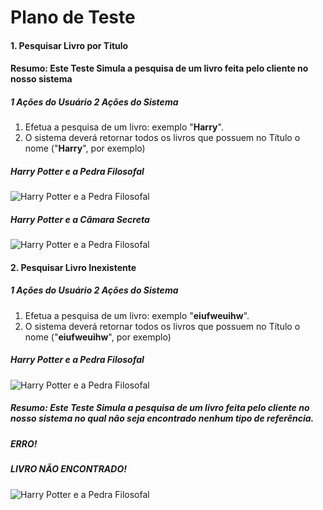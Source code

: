 # Plano de Teste

#### 1. Pesquisar Livro por Titulo

#### Resumo: Este Teste Simula a pesquisa de um livro feita pelo cliente no nosso sistema



##### **1 Ações do Usuário** **2 Ações do Sistema**
1. Efetua a pesquisa de um livro: exemplo "**Harry**".
2. O sistema deverá retornar todos os livros que possuem no Título o nome ("**Harry**", por exemplo)
##### Harry Potter e a Pedra Filosofal
![Harry Potter e a Pedra Filosofal](https://images.livrariasaraiva.com.br/imagemnet/imagem.aspx/?pro_id=443852&qld=90&l=430&a=-1)


##### Harry Potter e a Câmara Secreta
![Harry Potter e a Pedra Filosofal](https://images.livrariasaraiva.com.br/imagemnet/imagem.aspx/?pro_id=447755&qld=90&l=430&a=-1)


#### 2. Pesquisar Livro Inexistente

##### **1 Ações do Usuário** **2 Ações do Sistema**
1. Efetua a pesquisa de um livro: exemplo "**eiufweuihw**".
2. O sistema deverá retornar todos os livros que possuem no Título o nome ("**eiufweuihw**", por exemplo)
##### Harry Potter e a Pedra Filosofal
![Harry Potter e a Pedra Filosofal](https://images.livrariasaraiva.com.br/imagemnet/imagem.aspx/?pro_id=443852&qld=90&l=430&a=-1)




##### Resumo: Este Teste Simula a pesquisa de um livro feita pelo cliente no nosso sistema no qual não seja encontrado nenhum tipo de referência.
##### **ERRO!**
##### **LIVRO NÃO ENCONTRADO!**
![Harry Potter e a Pedra Filosofal](https://img-21.ccm2.net/bkATxBnlAFtXcytXtsFLEUcCDZ8=/640x/e9d7e27a6bfa4320857abdd49f215709/ccm-faq/false-2061132_640.png)

